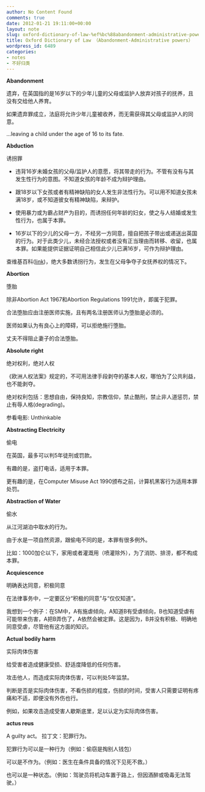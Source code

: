 ```yaml
---
author: No Content Found
comments: true
date: 2012-01-21 19:11:00+00:00
layout: note
slug: oxford-dictionary-of-law-%ef%bc%88abandonment-administrative-powers%ef%bc%89
title: Oxford Dictionary of Law （Abandonment-Administrative powers）
wordpress_id: 6489
categories:
- notes
- 不好归类
---
```


**Abandonment**





遗弃，在英国指的是16岁以下的少年儿童的父母或监护人放弃对孩子的抚养，且没有交给他人养育。





如果遗弃罪成立，法庭将允许少年儿童被收养，而无需获得其父母或监护人的同意。





…leaving a child under the age of 16 to its fate.





**Abduction**





诱拐罪





  * 违背16岁未婚女孩的父母/监护人的意愿，将其带走的行为。不管有没有与其发生性行为的意图。不知道女孩的年龄不成为辩护理由。


  * 跟18岁以下女孩或者有精神缺陷的女人发生非法性行为。可以用不知道女孩未满18岁，或不知道彼女有精神缺陷，来辩护。


  * 使用暴力或为霸占财产为目的，而诱拐任何年龄的妇女，使之与人结婚或发生性行为，也属于本罪。


  * 16岁以下的少儿的父母一方，不经另一方同意，擅自把孩子带出或递送出英国的行为。对于此类少儿，未经合法授权或者没有正当理由而转移、收留，也属本罪。如果能提供证据证明自己相信此少儿已满16岁，可作为辩护理由。



查维基百科([link](http://en.wikipedia.org/wiki/Child_abduction))，绝大多数诱拐行为，发生在父母争夺子女抚养权的情况下。





**Abortion**





堕胎





除非Abortion Act 1967和Abortion Regulations 1991允许，即属于犯罪。





合法堕胎应由注册医师实施，且有两名注册医师认为堕胎是必须的。





医师如果认为有良心上的障碍，可以拒绝施行堕胎。





丈夫不得阻止妻子的合法堕胎。





**Absolute right**





绝对权利，绝对人权





《欧洲人权法案》规定的，不可用法律手段剥夺的基本人权，哪怕为了公共利益，也不能剥夺。





绝对权利包括：思想自由，保持良知，宗教信仰，禁止酷刑，禁止非人道惩罚，禁止有辱人格(degrading)。





参看电影: Unthinkable





**Abstracting Electricity**





偷电





在英国，最多可以判5年徒刑或罚款。





有趣的是，盗打电话，适用于本罪。





更有趣的是，在Computer Misuse Act 1990颁布之前，计算机黑客行为适用本罪处罚。





**Abstraction of Water**





偷水





从江河湖泊中取水的行为。





由于水是一项自然资源，跟偷电不同的是，本罪有很多例外。





比如：1000加仑以下，家用或者灌溉用（喷灌除外），为了消防、排涝，都不构成本罪。





**Acquiescence**





明确表达同意，积极同意





在法律事务中，一定要区分“积极的同意”与“仅仅知道”。





我想到一个例子：在SM中，A有施虐倾向，A知道B有受虐倾向，B也知道受虐有可能带来伤害，A把B弄伤了，A依然会被定罪。这是因为，B并没有积极、明确地同意受虐，尽管他有这方面的知识。





**Actual bodily harm**





实际肉体伤害





给受害者造成健康受损、舒适度降低的任何伤害。





攻击他人，而造成实际肉体伤害，可以判处5年监禁。





判断是否是实际肉体伤害，不看伤损的程度，伤损的时间，受害人只需要证明有疼痛和不适，即便没有外伤也行。





例如，如果攻击造成受害人歇斯底里，足以认定为实际肉体伤害。





**actus reus**





A guilty act。 拉丁文：犯罪行为。





犯罪行为可以是一种行为（例如：偷窃是掏别人钱包）





可以是不作为。（例如：医生在条件具备的情况下见死不救。）





也可以是一种状态。（例如：驾驶员将机动车置于路上，但因酒醉或吸毒无法驾驶。）
